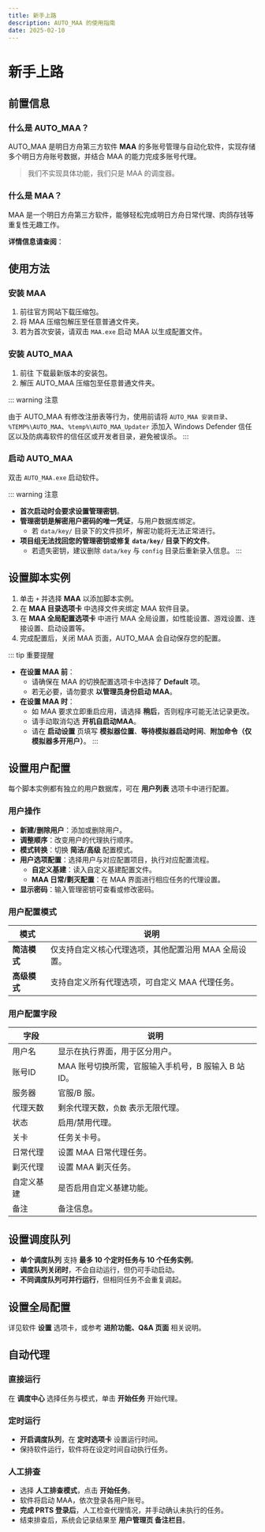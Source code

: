 ```yaml
---
title: 新手上路
description: AUTO_MAA 的使用指南
date: 2025-02-10
---
```


# 新手上路

## 前置信息

### 什么是 AUTO_MAA？

AUTO_MAA 是明日方舟第三方软件 **MAA** 的多账号管理与自动化软件，实现存储多个明日方舟账号数据，并结合 MAA 的能力完成多账号代理。

> 我们不实现具体功能，我们只是 MAA 的调度器。

### 什么是 MAA？

MAA 是一个明日方舟第三方软件，能够轻松完成明日方舟日常代理、肉鸽存钱等重复性无趣工作。

**详情信息请查阅**：

<Box :items="[
{ name: 'MAA 官网', link: 'https://maa.plus/', image: 'https://maa.plus/favicon.ico', },
{ name: 'MAA GitHub', link: 'https://github.com/MaaAssistantArknights/MaaAssistantArknights', image: { light: 'https://i.theojs.cn/logo/github.svg', dark: 'https://i.theojs.cn/logo/github-dark.svg', }, },]"/>

## 使用方法

### 安装 MAA

1. 前往官方网站下载压缩包。
2. 将 MAA 压缩包解压至任意普通文件夹。
3. 若为首次安装，请双击 `MAA.exe` 启动 MAA 以生成配置文件。

### 安装 AUTO_MAA

1. 前往 <Pill name="AUTO_MAA GitHub Releases" :image="{
   light: 'https://i.theojs.cn/logo/github.svg',
   dark: 'https://i.theojs.cn/logo/github-dark.svg',
   }" link="https://github.com/DLmaster361/AUTO_MAA"/> 下载最新版本的安装包。
2. 解压 AUTO_MAA 压缩包至任意普通文件夹。

::: warning 注意

由于 AUTO_MAA 有修改注册表等行为，使用前请将 `AUTO_MAA 安装目录`、`%TEMP%\AUTO_MAA`、`%temp%\AUTO_MAA_Updater` 添加入 Windows Defender 信任区以及防病毒软件的信任区或开发者目录，避免被误杀。
  :::

### 启动 AUTO_MAA

双击 `AUTO_MAA.exe` 启动软件。

::: warning 注意

- **首次启动时会要求设置管理密钥**。
- **管理密钥是解密用户密码的唯一凭证**，与用户数据库绑定。
  - 若 `data/key/` 目录下的文件损坏，解密功能将无法正常进行。
- **项目组无法找回您的管理密钥或修复 `data/key/` 目录下的文件**。
  - 若遗失密钥，建议删除 `data/key` 与 `config` 目录后重新录入信息。
  :::

## 设置脚本实例

1. 单击 `+` 并选择 **MAA** 以添加脚本实例。
2. 在 **MAA 目录选项卡** 中选择文件夹绑定 MAA 软件目录。
3. 在 **MAA 全局配置选项卡** 中进行 MAA 全局设置，如性能设置、游戏设置、连接设置、启动设置等。
4. 完成配置后，关闭 MAA 页面，AUTO_MAA 会自动保存您的配置。

::: tip 重要提醒

- **在设置 MAA 前**：
  - 请确保在 MAA 的切换配置选项卡中选择了 **Default** 项。
  - 若无必要，请勿要求 **以管理员身份启动 MAA**。
- **在设置 MAA 时**：
  - 如 MAA 要求立即重启应用，请选择 **稍后**，否则程序可能无法记录更改。
  - 请手动取消勾选 **开机自启动MAA**。
  - 请在 **启动设置** 页填写 **模拟器位置**、**等待模拟器启动时间**、**附加命令（仅模拟器多开用户）**。
:::

## 设置用户配置

每个脚本实例都有独立的用户数据库，可在 **用户列表** 选项卡中进行配置。

### 用户操作

- **新建/删除用户**：添加或删除用户。
- **调整顺序**：改变用户的代理执行顺序。
- **模式转换**：切换 **简洁/高级** 配置模式。
- **用户选项配置**：选择用户与对应配置项目，执行对应配置流程。
  - **自定义基建**：读入自定义基建配置文件。
  - **MAA 日常/剿灭配置**：在 MAA 界面进行相应任务的代理设置。
- **显示密码**：输入管理密钥可查看或修改密码。

### 用户配置模式

| 模式       | 说明                         |
|----------|----------------------------|
| **简洁模式** | 仅支持自定义核心代理选项，其他配置沿用 MAA 全局设置。 |
| **高级模式** | 支持自定义所有代理选项，可自定义 MAA 代理任务。    |

### 用户配置字段

| 字段    | 说明                               |
|-------|----------------------------------|
| 用户名   | 显示在执行界面，用于区分用户。                  |
| 账号ID  | MAA 账号切换所需，官服输入手机号，B 服输入 B 站 ID。 |
| 服务器   | 官服/B 服。                          |
| 代理天数  | 剩余代理天数，`负数` 表示无限代理。              |
| 状态    | 启用/禁用代理。                         |
| 关卡    | 任务关卡号。                           |
| 日常代理  | 设置 MAA 日常代理任务。                   |
| 剿灭代理  | 设置 MAA 剿灭任务。                     |
| 自定义基建 | 是否启用自定义基建功能。                     |
| 备注    | 备注信息。                            |

## 设置调度队列

- **单个调度队列** 支持 **最多 10 个定时任务与 10 个任务实例**。
- **调度队列关闭时**，不会自动运行，但仍可手动启动。
- **不同调度队列可并行运行**，但相同任务不会重复调起。

## 设置全局配置

详见软件 **设置** 选项卡，或参考 **进阶功能、Q&A 页面** 相关说明。

## 自动代理

### 直接运行

在 **调度中心** 选择任务与模式，单击 **开始任务** 开始代理。

### 定时运行

- **开启调度队列**，在 **定时选项卡** 设置运行时间。
- 保持软件运行，软件将在设定时间自动执行任务。

### 人工排查

- 选择 **人工排查模式**，点击 **开始任务**。
- 软件将启动 MAA，依次登录各用户账号。
- **完成 PRTS 登录后**，人工检查代理情况，并手动确认未执行的任务。
- 结束排查后，系统会记录结果至 **用户管理页 备注栏目**。
